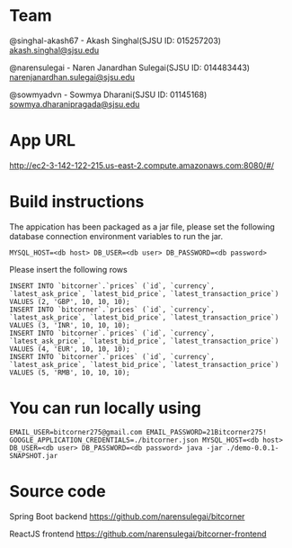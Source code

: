 # Team
@singhal-akash67 - Akash Singhal(SJSU ID: 015257203) akash.singhal@sjsu.edu

@narensulegai - Naren Janardhan Sulegai(SJSU ID: 014483443) narenjanardhan.sulegai@sjsu.edu

@sowmyadvn - Sowmya Dharani(SJSU ID: 01145168) sowmya.dharanipragada@sjsu.edu

# App URL

http://ec2-3-142-122-215.us-east-2.compute.amazonaws.com:8080/#/

# Build instructions

The appication has been packaged as a jar file, please set the following database connection environment variables to run the jar.

`MYSQL_HOST=<db host> DB_USER=<db user> DB_PASSWORD=<db password>`

Please insert the following rows

```
INSERT INTO `bitcorner`.`prices` (`id`, `currency`, `latest_ask_price`, `latest_bid_price`, `latest_transaction_price`) VALUES (2, 'GBP', 10, 10, 10);
INSERT INTO `bitcorner`.`prices` (`id`, `currency`, `latest_ask_price`, `latest_bid_price`, `latest_transaction_price`) VALUES (3, 'INR', 10, 10, 10);
INSERT INTO `bitcorner`.`prices` (`id`, `currency`, `latest_ask_price`, `latest_bid_price`, `latest_transaction_price`) VALUES (4, 'EUR', 10, 10, 10);
INSERT INTO `bitcorner`.`prices` (`id`, `currency`, `latest_ask_price`, `latest_bid_price`, `latest_transaction_price`) VALUES (5, 'RMB', 10, 10, 10);
```

  
# You can run locally using

```
EMAIL_USER=bitcorner275@gmail.com EMAIL_PASSWORD=21Bitcorner275! GOOGLE_APPLICATION_CREDENTIALS=./bitcorner.json MYSQL_HOST=<db host> DB_USER=<db user> DB_PASSWORD=<db password> java -jar ./demo-0.0.1-SNAPSHOT.jar
```

# Source code 
Spring Boot backend https://github.com/narensulegai/bitcorner

ReactJS frontend https://github.com/narensulegai/bitcorner-frontend
